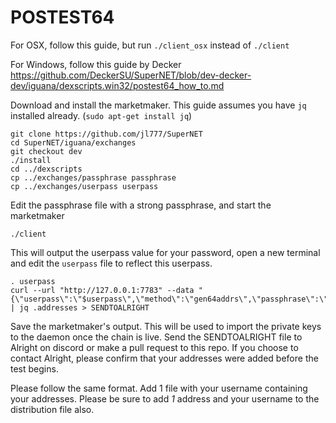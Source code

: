 # POSTEST64

For OSX, follow this guide, but run `./client_osx` instead of `./client`

For Windows, follow this guide by Decker https://github.com/DeckerSU/SuperNET/blob/dev-decker-dev/iguana/dexscripts.win32/postest64_how_to.md


Download and install the marketmaker. This guide assumes you have `jq` installed already. (`sudo apt-get install jq`)

```shell
git clone https://github.com/jl777/SuperNET
cd SuperNET/iguana/exchanges
git checkout dev
./install
cd ../dexscripts
cp ../exchanges/passphrase passphrase
cp ../exchanges/userpass userpass
```
Edit the passphrase file with a strong passphrase, and start the marketmaker

```shell
./client
```

This will output the userpass value for your password, open a new terminal and edit the `userpass` file to reflect this userpass.

```shell
. userpass
curl --url "http://127.0.0.1:7783" --data "{\"userpass\":\"$userpass\",\"method\":\"gen64addrs\",\"passphrase\":\"STRONGPASSPHRASE\"}" | jq .addresses > SENDTOALRIGHT
```

Save the marketmaker's output. This will be used to import the private keys to the daemon once the chain is live. Send the SENDTOALRIGHT file to Alright on discord or make a pull request to this repo. If you choose to contact Alright, please confirm that your addresses were added before the test begins. 

Please follow the same format. Add 1 file with your username containing your addresses. Please be sure to add *1* address and your username to the distribution file also. 
